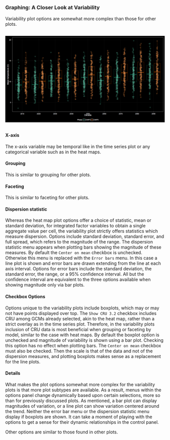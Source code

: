 
##
##
### Graphing: A Closer Look at Variability
Variability plot options are somewhat more complex than those for other plots.

##
<img class="centered" src="img/plotVR_example_1_black.png" width="900"/>

##

#### X-axis
The x-axis variable may be temporal like in the time series plot or any categorical variable such as in the heat maps.

#### Grouping
This is similar to grouping for other plots.

#### Faceting
This is similar to faceting for other plots.

#### Dispersion statistic
Whereas the heat map plot options offer a choice of statistic, mean or standard deviation, for integrated factor variables to obtain a single aggregate value per cell,
the variability plot strictly offers statistics which measure dispersion. Options include standard deviation, standard error, and full spread, which refers to the magnitude of the range.
The dispersion statistic menu appears when plotting bars showing the magnitude of these measures. By default the `Center on mean` checkbox is unchecked.
Otherwise this menu is replaced with the `Error bars` menu. In this case a line plot is shown and error bars are drawn extending from the line at each axis interval.
Options for error bars include the standard deviation, the standard error, the range, or a 95% confidence interval.
All but the confidence interval are equivalent to the three options available when showing magnitude only via bar plots.

#### Checkbox Options
Options unique to the variability plots include boxplots, which may or may not have points displayed over top.
The `Show CRU 3.2` checkbox includes CRU among GCMs already selected, akin to the heat map, rather than a strict overlay as in the time series plot.
Therefore, in the variability plots inclusion of CRU data is most beneficial when grouping or faceting by model, similar to the case with heat maps.
By default the boxplot option is unchecked and magnitude of variability is shown using a bar plot.
Checking this option has no effect when plotting bars. The `Center on mean` checkbox must also be checked.
Then the scale is that of the data and not of the dispersion measures, and plotting boxplots makes sense as a replacement for the line plots.

#### Details
What makes the plot options somewhat more complex for the variability plots is that more plot subtypes are available.
As a result, menus within the options panel change dynamically based upon certain selections, more so than for previously discussed plots.
As mentioned, a bar plot can display magnitudes of variation, or a line plot can show variation centered around the trend.
Neither the error bar menu or the dispersion statistic menu display if boxplots are shown.
It can take a moment of playing with the options to get a sense for their dynamic relationships in the control panel.

Other options are similar to those found in other plots.
